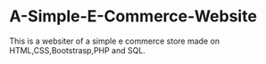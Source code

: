 # A-Simple-E-Commerce-Website

This is a websiter of a simple e commerce store made on HTML,CSS,Bootstrasp,PHP and SQL.
